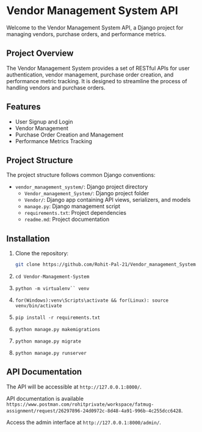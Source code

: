 # Vendor Management System API

Welcome to the Vendor Management System API, a Django project for managing vendors, purchase orders, and performance metrics.

## Project Overview

The Vendor Management System provides a set of RESTful APIs for user authentication, vendor management, purchase order creation, and performance metric tracking. It is designed to streamline the process of handling vendors and purchase orders.

## Features

- User Signup and Login
- Vendor Management
- Purchase Order Creation and Management
- Performance Metrics Tracking

## Project Structure

The project structure follows common Django conventions:

- `vendor_management_system/`: Django project directory
  - `Vendor_management_System/`: Django project folder
  - `Vendor/`: Django app containing API views, serializers, and models
  - `manage.py`: Django management script
  - `requirements.txt`: Project dependencies
  - `readme.md`: Project documentation

## Installation

1. Clone the repository:

   ```bash
   git clone https://github.com/Rohit-Pal-21/Vendor_management_System
   ```

2. `cd Vendor-Management-System`
3. `python -m virtualenv`` venv`
4. `for(Windows):venv\Scripts\activate && for(Linux): source venv/bin/activate `
5. `pip install -r requirements.txt`
6. `python manage.py makemigrations`
6. `python manage.py migrate`
7. `python manage.py runserver`

## API Documentation
The API will be accessible at `http://127.0.0.1:8000/`.

API documentation is available `https://www.postman.com/rohitprivate/workspace/fatmug-assignment/request/26297896-24d0972c-8d48-4a91-996b-4c255dcc6428`.

Access the admin interface at `http://127.0.0.1:8000/admin/`.
